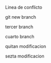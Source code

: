 Linea de conflicto

git new branch


tercer branch


cuarto branch


quitan modificacion

sezta modificacion